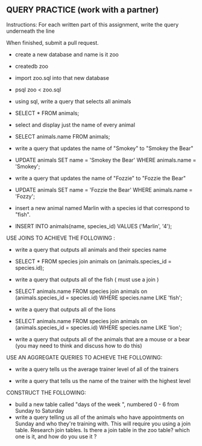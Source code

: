 ## QUERY PRACTICE (work with a partner)

Instructions:
For each written part of this assignment, write the query underneath the line

When finished, submit a pull request.

* create a new database and name is it zoo
- createdb zoo
* import zoo.sql into that new database
- psql zoo < zoo.sql
* using sql, write a query that selects all animals
- SELECT * FROM animals;
* select and display just the name of every animal
- SELECT animals.name FROM animals;   
* write a query that updates the name of "Smokey" to "Smokey the Bear"
- UPDATE animals SET name = 'Smokey the Bear' WHERE animals.name = 'Smokey';
* write a query that updates the name of "Fozzie" to "Fozzie the Bear"
- UPDATE animals SET name = 'Fozzie the Bear' WHERE animals.name = 'Fozzy';
* insert a new animal named Marlin with a species id that correspond to "fish".
- INSERT INTO animals(name, species_id) VALUES ('Marlin', '4');

USE JOINS TO ACHIEVE THE FOLLOWING :

* write a query that outputs all animals and their species name
- SELECT * FROM species join animals on (animals.species_id = species.id);
* write a query that outputs all of the fish ( must use a join )
- SELECT animals.name FROM species join animals on (animals.species_id = species.id) WHERE species.name LIKE 'fish';
* write a query that outputs all of the lions
- SELECT animals.name FROM species join animals on (animals.species_id = species.id) WHERE species.name LIKE 'lion';
* write a query that outputs all of the animals that are a mouse or a bear (you may need to think and discuss how to do this)

USE AN AGGREGATE QUERIES TO ACHIEVE THE FOLLOWING:

* write a query tells us the average trainer level of all of the trainers

* write a query that tells us the name of the trainer with the highest level

CONSTRUCT THE FOLLOWING:

* build a new table called "days of the week ", numbered 0 - 6 from Sunday to Saturday
* write a query telling us all of the animals who have appointments on Sunday and who they're training with. This will require you using a join table.  Research join tables.  Is there a join table in the zoo table? which one is it, and how do you use it ?

